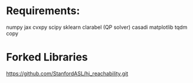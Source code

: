# Requirements:
numpy
jax
cvxpy
scipy
sklearn
clarabel (QP solver)
casadi
matplotlib
tqdm
copy

# Forked Libraries
https://github.com/StanfordASL/hj_reachability.git
